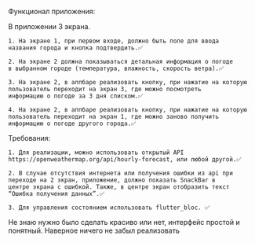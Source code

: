 Функционал приложения:
 
В приложении 3 экрана.

	1. На экране 1, при первом входе, должно быть поле для ввода
	названия города и кнопка подтвердить.✅

	2. На экране 2 должна показываться детальная информация о погоде
	в выбранном городе (температура, влажность, скорость ветра).✅

	3. На экране 2, в аппбаре реализовать кнопку, при нажатие на которую
	пользователь переходит на экран 3, где можно посмотреть
	информацию о погоде за 3 дня списком.✅

	4. На экране 2, в аппбаре реализовать кнопку, при нажатие на которую
	пользователь переходит на экран 1, где можно заново получить
	информацию о погоде другого города.✅

Требования:

	1. Для реализации, можно использовать открытый API
	https://openweathermap.org/api/hourly-forecast, или любой другой.✅

	2. В случае отсутствия интернета или получения ошибки из api при
	переходе на 2 экран, приложение, должно показать SnackBar в
	центре экрана с ошибкой. Также, в центре экран отобразить текст
	“Ошибка получения данных”.✅

	3. Для управления состоянием использовать flutter_bloc. ✅
	

Не знаю нужно было сделать красиво или нет, интерфейс простой и понятный. Наверное ничего не забыл реализовать

